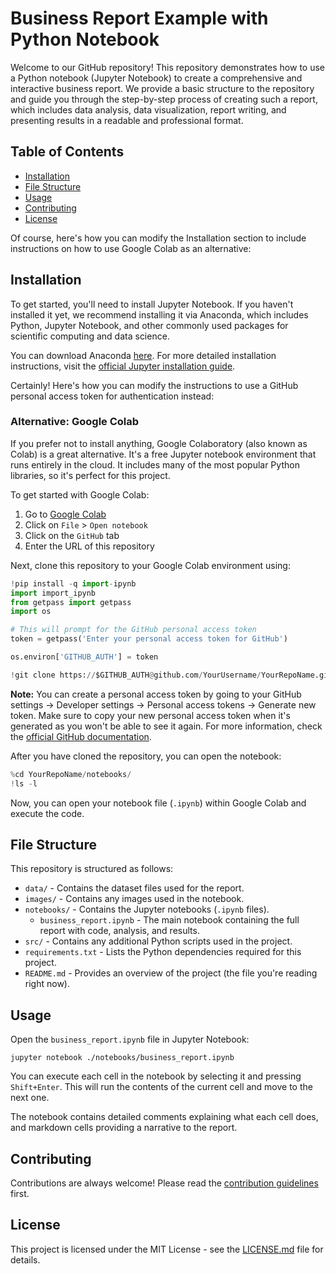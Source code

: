 # Business Report Example with Python Notebook

Welcome to our GitHub repository! This repository demonstrates how to use a Python notebook (Jupyter Notebook) to create a comprehensive and interactive business report. We provide a basic structure to the repository and guide you through the step-by-step process of creating such a report, which includes data analysis, data visualization, report writing, and presenting results in a readable and professional format.

## Table of Contents

- [Installation](#installation)
- [File Structure](#file-structure)
- [Usage](#usage)
- [Contributing](#contributing)
- [License](#license)

Of course, here's how you can modify the Installation section to include instructions on how to use Google Colab as an alternative:

## Installation

To get started, you'll need to install Jupyter Notebook. If you haven't installed it yet, we recommend installing it via Anaconda, which includes Python, Jupyter Notebook, and other commonly used packages for scientific computing and data science.

You can download Anaconda [here](https://www.anaconda.com/distribution/). For more detailed installation instructions, visit the [official Jupyter installation guide](https://jupyter.org/install).

Certainly! Here's how you can modify the instructions to use a GitHub personal access token for authentication instead:

### Alternative: Google Colab

If you prefer not to install anything, Google Colaboratory (also known as Colab) is a great alternative. It's a free Jupyter notebook environment that runs entirely in the cloud. It includes many of the most popular Python libraries, so it's perfect for this project.

To get started with Google Colab:

1. Go to [Google Colab](https://colab.research.google.com/)
2. Click on `File` > `Open notebook`
3. Click on the `GitHub` tab
4. Enter the URL of this repository

Next, clone this repository to your Google Colab environment using:

```python
!pip install -q import-ipynb
import import_ipynb
from getpass import getpass
import os

# This will prompt for the GitHub personal access token
token = getpass('Enter your personal access token for GitHub')

os.environ['GITHUB_AUTH'] = token

!git clone https://$GITHUB_AUTH@github.com/YourUsername/YourRepoName.git
```

**Note:** You can create a personal access token by going to your GitHub settings -> Developer settings -> Personal access tokens -> Generate new token. Make sure to copy your new personal access token when it's generated as you won't be able to see it again. For more information, check the [official GitHub documentation](https://docs.github.com/en/authentication/keeping-your-account-and-data-secure/creating-a-personal-access-token).

After you have cloned the repository, you can open the notebook:

```python
%cd YourRepoName/notebooks/
!ls -l
```

Now, you can open your notebook file (`.ipynb`) within Google Colab and execute the code.

## File Structure

This repository is structured as follows:

- `data/` - Contains the dataset files used for the report.
- `images/` - Contains any images used in the notebook.
- `notebooks/` - Contains the Jupyter notebooks (`.ipynb` files).
  - `business_report.ipynb` - The main notebook containing the full report with code, analysis, and results.
- `src/` - Contains any additional Python scripts used in the project.
- `requirements.txt` - Lists the Python dependencies required for this project.
- `README.md` - Provides an overview of the project (the file you're reading right now).

## Usage

Open the `business_report.ipynb` file in Jupyter Notebook:

```
jupyter notebook ./notebooks/business_report.ipynb
```

You can execute each cell in the notebook by selecting it and pressing `Shift+Enter`. This will run the contents of the current cell and move to the next one.

The notebook contains detailed comments explaining what each cell does, and markdown cells providing a narrative to the report.

## Contributing

Contributions are always welcome! Please read the [contribution guidelines](CONTRIBUTING.md) first.

## License

This project is licensed under the MIT License - see the [LICENSE.md](LICENSE.md) file for details.

